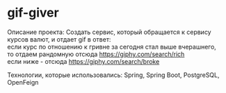 # gif-giver
Описание проекта:
Создать сервис, который обращается к сервису курсов валют, и отдает gif в ответ:  
если курс по отношению к гривне за сегодня стал выше вчерашнего,  
то отдаем рандомную отсюда https://giphy.com/search/rich  
если ниже - отсюда https://giphy.com/search/broke

Технологии, которые использовались:
Spring, Spring Boot, PostgreSQL, OpenFeign
